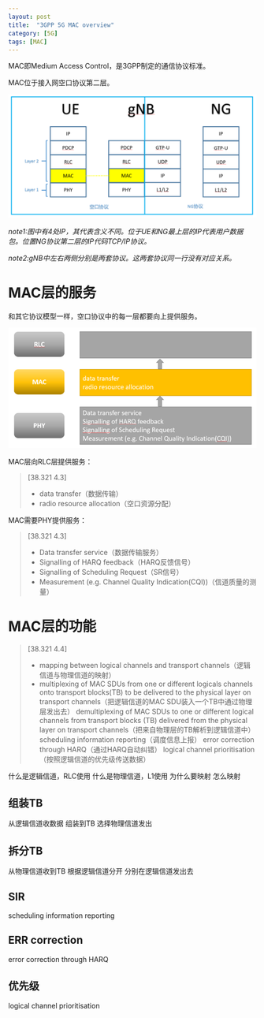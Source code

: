 ```yaml
---
layout: post
title:  "3GPP 5G MAC overview"
category: [5G]
tags: [MAC]
---
```


MAC即Medium Access Control，是3GPP制定的通信协议标准。

MAC位于接入网空口协议第二层。

![](\images\2019\1.png)

*note1:图中有4处IP，其代表含义不同。位于UE和NG最上层的IP代表用户数据包。位置NG协议第二层的IP代码TCP/IP协议。*

*note2:gNB中左右两侧分别是两套协议。这两套协议同一行没有对应关系。*

<!-- more -->

# MAC层的服务

和其它协议模型一样，空口协议中的每一层都要向上提供服务。

![](\images\2019\2.png)

MAC层向RLC层提供服务：

> [38.321 4.3]
> - data transfer（数据传输）
> - radio resource allocation（空口资源分配）

MAC需要PHY提供服务：

> [38.321 4.3]
> - Data transfer service（数据传输服务）
> - Signalling of HARQ feedback（HARQ反馈信号）
> - Signalling of Scheduling Request（SR信号）
> - Measurement (e.g. Channel Quality Indication(CQI))（信道质量的测量）

# MAC层的功能

> [38.321 4.4]
> - mapping between logical channels and transport channels（逻辑信道与物理信道的映射）
> - multiplexing of MAC SDUs from one or different logicals channels onto transport blocks(TB) to be delivered to the physical layer on transport channels（把逻辑信道的MAC SDU装入一个TB中通过物理层发出去）
> demultiplexing of MAC SDUs to one or different logical channels from transport blocks (TB) delivered from the physical layer on transport channels（把来自物理层的TB解析到逻辑信道中）
> scheduling information reporting（调度信息上报）
> error correction through HARQ（通过HARQ自动纠错）
> logical channel prioritisation（按照逻辑信道的优先级传送数据）


什么是逻辑信道，RLC使用
什么是物理信道，L1使用
为什么要映射
怎么映射

## 组装TB

从逻辑信道收数据
组装到TB
选择物理信道发出

## 拆分TB

从物理信道收到TB
根据逻辑信道分开
分别在逻辑信道发出去

## SIR

scheduling information reporting

## ERR correction

error correction through HARQ

## 优先级

logical channel prioritisation
